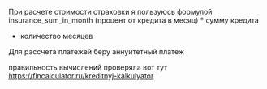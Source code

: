 При расчете стоимости страховки я пользуюсь формулой insurance_sum_in_month (процент от кредита в месяц) * сумму кредита
* количество месяцев 

Для рассчета платежей беру аннуитетный платеж

правильность вычислений проверяла вот тут https://fincalculator.ru/kreditnyj-kalkulyator